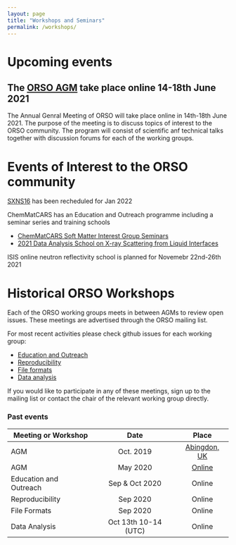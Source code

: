 ```yaml
---
layout: page
title: "Workshops and Seminars"
permalink: /workshops/
---
```


# Upcoming events

## The [ORSO AGM](./workshop_2021/) take place online 14-18th June 2021 

The Annual Genral Meeting of ORSO will take place online in 14th-18th June 2021. The purpose of the meeting is to discuss topics of interest to the ORSO community. The program will consist of scientific anf technical talks together with discussion forums for each of the working groups.


# Events of Interest to the ORSO community

[SXNS16](www.sxns16.org) has been recheduled for Jan 2022

ChemMatCARS has an Education and Outreach programme including a seminar series and training schools

- [ChemMatCARS Soft Matter Interest Group Seminars](https://chemmatcars.uchicago.edu/education-and-outreach/soft-matter-interest-group-seminar/)
- [2021 Data Analysis School on X-ray Scattering from Liquid Interfaces](https://chemmatcars.uchicago.edu/2021-data-analysis-school-liquid-interfaces/)

ISIS online neutron reflectivity school is planned for Novemebr 22nd-26th 2021

# Historical ORSO Workshops

Each of the ORSO working groups meets in between AGMs to review open issues. These meetings are advertised through the ORSO mailing list.

For most recent activities please check github issues for each working group:
- [Education and Outreach](https://github.com/reflectivity/edu_outreach/issues)
- [Reproducibility](https://github.com/reflectivity//reproducibility/issues)
- [File formats](https://github.com/reflectivity/file_format/issues)
- [Data analysis](https://github.com/reflectivity/analysis/issues)

If you would like to participate in any of these meetings, sign up to the mailing list or contact the chair of the relevant working group directly.

### Past events

| Meeting or Workshop |      Date      |  Place |
|----------|:-------------:|:------:|
| AGM | Oct. 2019 |  [Abingdon, UK](./workshop_2019/)|
| AGM | May 2020 |   [Online](./workshop_2020/)  |
| Education and Outreach | Sep & Oct 2020 | Online |
| Reproducibility | Sep 2020 | Online  |
| File Formats | Sep 2020 | Online |
|  Data Analysis | Oct 13th 10-14 (UTC) | Online | 


